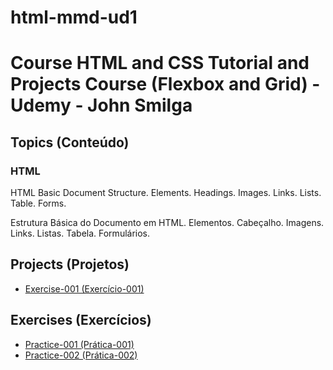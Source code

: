 # html-mmd-ud1

<h1> Course HTML and CSS Tutorial and Projects Course (Flexbox and Grid) - Udemy - John Smilga</h1>

<h2>Topics (Conteúdo)</h2>

<h3>HTML</h3>

<p>HTML Basic Document Structure. Elements. Headings. Images. Links. Lists. Table. Forms.</p>

<p>Estrutura Básica do Documento em HTML. Elementos. Cabeçalho. Imagens. Links. Listas. Tabela. Formulários.</p>

<h2>Projects (Projetos)</h2>

<ul>
<li><a href="https://mayramduarte.github.io/html-mmd-ud1
/04-html-coffee-junkie-project-mmd2/" target="_blank">Exercise-001 (Exercício-001)</a></li>
</ul>

<h2>Exercises (Exercícios)</h2>

<ul>
<li><a href="https://mayramduarte.github.io/html-mmd-ud1
/01-html-mmd/" target="_blank">Practice-001 (Prática-001)</a></li>
<li><a href="https://mayramduarte.github.io/html-mmd-ud1
/04-html-coffee-junkie-project-mmd1" target="_blank">Practice-002 (Prática-002)</a></li>
</ul>
